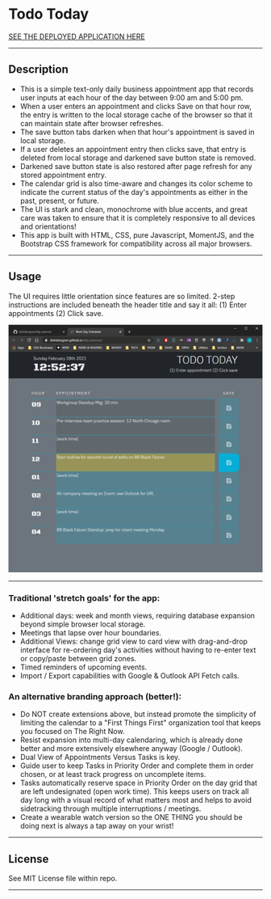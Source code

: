 # Todo Today

[SEE THE DEPLOYED APPLICATION HERE](https://dishdesigner.github.io/day-planner/)

---

## Description

* This is a simple text-only daily business appointment app that records user inputs at each hour of the day between 9:00 am and 5:00 pm.
* When a user enters an appointment and clicks Save on that hour row, the entry is written to the local storage cache of the browser so that it can maintain state after browser refreshes.
* The save button tabs darken when that hour's appointment is saved in local storage.
* If a user deletes an appointment entry then clicks save, that entry is deleted from local storage and darkened save button state is removed.
* Darkened save button state is also restored after page refresh for any stored appointment entry.
* The calendar grid is also time-aware and changes its color scheme to indicate the current status of the day's appointments as either in the past, present, or future.
* The UI is stark and clean, monochrome with blue accents, and great care was taken to ensure that it is completely responsive to all devices and orientations!
* This app is built with HTML, CSS, pure Javascript, MomentJS, and the Bootstrap CSS framework for compatibility across all major browsers.

---

## Usage

The UI requires little orientation since features are so limited. 2-step instructions are included beneath the header title and say it all: (1) Enter appointments (2) Click save.

![Day planner app screenshot](assets/images/Day-Planner-Screenshot.png)

---

### Traditional 'stretch goals' for the app:
* Additional days: week and month views, requiring database expansion beyond simple browser local storage.
* Meetings that lapse over hour boundaries.
* Additional Views: change grid view to card view with drag-and-drop interface for re-ordering day's activities without having to re-enter text or copy/paste between grid zones.
* Timed reminders of upcoming events.
* Import / Export capabilities with Google & Outlook API Fetch calls.

### An alternative branding approach (better!):
* Do NOT create extensions above, but instead promote the simplicity of limiting the calendar to a "First Things First" organization tool that keeps you focused on The Right Now.
* Resist expansion into multi-day calendaring, which is already done better and more extensively elsewhere anyway (Google / Outlook).
* Dual View of Appointments Versus Tasks is key.
* Guide user to keep Tasks in Priority Order and complete them in order chosen, or at least track progress on uncomplete items.
* Tasks automatically reserve space in Priority Order on the day grid that are left undesignated (open work time). This keeps users on track all day long with a visual record of what matters most and helps to avoid sidetracking through multiple interruptions / meetings.
* Create a wearable watch version so the ONE THING you should be doing next is always a tap away on your wrist!

---

## License

See MIT License file within repo.

---